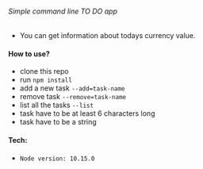 ###### Simple command line TO DO app

- You can get information about todays currency value.

#### How to use?

- clone this repo
- run `npm install`
- add a new task `--add=task-name`
- remove task `--remove=task-name`
- list all the tasks `--list`
- task  have to be at least 6 characters long
- task have to be a string

#### Tech:

- `Node version: 10.15.0`
